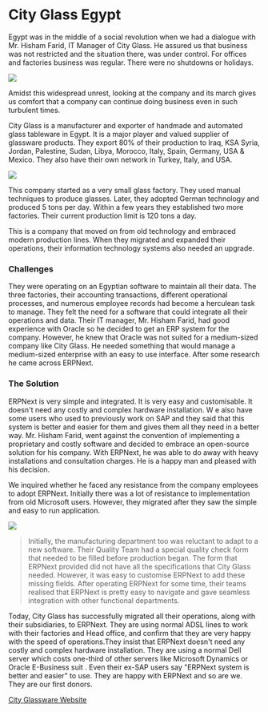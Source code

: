 # City Glass Egypt

Egypt was in the middle of a social revolution when we had a dialogue with Mr.
Hisham Farid, IT Manager of City Glass. He assured us that business was not
restricted and the situation there, was under control. For offices and
factories business was regular. There were no shutdowns or holidays.

![](http://frappe.io/files/city_glass_logo.jpg)

Amidst this widespread unrest, looking at the company and its march gives us
comfort that a company can continue doing business even in such turbulent
times.

City Glass is a manufacturer and exporter of handmade and automated glass
tableware in Egypt. It is a major player and valued supplier of glassware
products. They export 80% of their production to Iraq, KSA Syria, Jordan,
Palestine, Sudan, Libya, Morocco, Italy, Spain, Germany, USA & Mexico. They
also have their own network in Turkey, Italy, and USA.

![](http://frappe.io/files/city_glass_image.jpg)

This company started as a very small glass factory. They used manual
techniques to produce glasses. Later, they adopted German technology and
produced 5 tons per day. Within a few years they established two more
factories. Their current production limit is 120 tons a day.

This is a company that moved on from old technology and embraced modern
production lines. When they migrated and expanded their operations, their
information technology systems also needed an upgrade.

### Challenges

They were operating on an Egyptian software to maintain all their data. The
three factories, their accounting transactions, different operational
processes, and numerous employee records had become a herculean task to
manage. They felt the need for a software that could integrate all their
operations and data. Their IT manager, Mr. Hisham Farid, had good experience
with Oracle so he decided to get an ERP system for the company. However, he
knew that Oracle was not suited for a medium-sized company like City Glass. He
needed something that would manage a medium-sized enterprise with an easy to
use interface. After some research he came across ERPNext.

### The Solution

ERPNext is very simple and integrated. It is very easy and customisable. It
doesn't need any costly and complex hardware installation. W e also have some
users who used to previously work on SAP and they said that this system is
better and easier for them and gives them all they need in a better way. Mr.
Hisham Farid, went against the convention of implementing a proprietary and
costly software and decided to embrace an open-source solution for his
company. With ERPNext, he was able to do away with heavy installations and
consultation charges. He is a happy man and pleased with his decision.

We inquired whether he faced any resistance from the company employees to
adopt ERPNext. Initially there was a lot of resistance to implementation from
old Microsoft users. However, they migrated after they saw the simple and easy
to run application.

![](http://frappe.io/files/hisham_farid.jpg)

> Initially, the manufacturing department too was reluctant to adapt to a new
software. Their Quality Team had a special quality check form that needed to
be filled before production began. The form that ERPNext provided did not have
all the specifications that City Glass needed. However, it was easy to
customise ERPNext to add these missing fields. After operating ERPNext for
some time, their teams realised that ERPNext is pretty easy to navigate and
gave seamless integration with other functional departments.

Today, City Glass has successfully migrated all their operations, along with
their subsidiaries, to ERPNext. They are using normal ADSL lines to work with
their factories and Head office, and confirm that they are very happy with the
speed of operations.They insist that ERPNext doesn't need any costly and
complex hardware installation. They are using a normal Dell server which costs
one-third of other servers like Microsoft Dynamics or Oracle E-Business suit .
Even their ex-SAP users say "ERPNext system is better and easier" to use. They
are happy with ERPNext and so are we. They are our first donors.

[City Glassware Website](http://cityglassware.com/)

